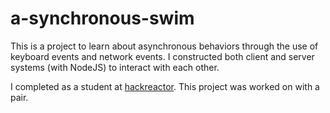 # a-synchronous-swim
This is a project to learn about asynchronous behaviors through the use of keyboard events and network events. I constructed both client and server systems (with NodeJS) to interact with each other.

I completed as a student at [hackreactor](http://hackreactor.com). This project was worked on with a pair.
